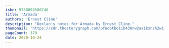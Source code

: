 ```yaml
---
isbn: 9780099586746
title: 'Armada'
authors: 'Ernest Cline'
description: "Declan's notes for Armada by Ernest Cline."
thumbnail: 'https://cdn.thestorygraph.com/pfuobtbo1ib430nw2aa1kxnzh2w1'
pageCount: 370
date: 2020-10-24
---
```

